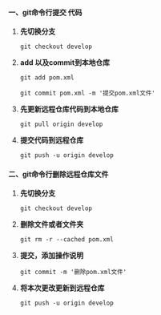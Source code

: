 #### 一、git命令行提交 代码

1. **先切换分支** 

   ```shell
   git checkout develop
   ```

2. **add 以及commit到本地仓库**

   ```shell
   git add pom.xml
   ```

   ```shell
   git commit pom.xml -m '提交pom.xml文件'
   ```

3. **先更新远程仓库代码到本地仓库**

   ```shell
   git pull origin develop
   ```

4. **提交代码到远程仓库**

   ```shell
   git push -u origin develop
   ```



#### 二、git命令行删除远程仓库文件

1. **先切换分支**

   ```shell
   git checkout develop
   ```

2. **删除文件或者文件夹**

   ```shell
   git rm -r --cached pom.xml
   ```

3. **提交，添加操作说明**

   ```shell
   git commit -m '删除pom.xml文件'
   ```

4. **将本次更改更新到远程仓库**

   ```shell
   git push -u origin develop
   ```

   
